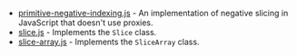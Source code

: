- [primitive-negative-indexing.js](primitive-negative-indexing.js) - An implementation of negative slicing in JavaScript that doesn't use proxies.
- [slice.js](slice.js) - Implements the `Slice` class.
- [slice-array.js](slice-array.js) - Implements the `SliceArray` class.
